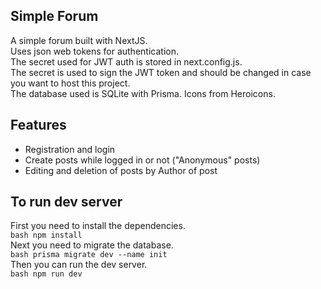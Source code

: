 ## Simple Forum
A simple forum built with NextJS. <br>
Uses json web tokens for authentication. <br>
The secret used for JWT auth is stored in next.config.js. <br>
The secret is used to sign the JWT token and should be changed in case you want to host this project. <br>
The database used is SQLite with Prisma.
Icons from Heroicons.

## Features

- Registration and login
- Create posts while logged in or not ("Anonymous" posts)
- Editing and deletion of posts by Author of post


## To run dev server

First you need to install the dependencies. <br>
    ```bash
    npm install
    ```<br>
Next you need to migrate the database.  <br>
    ```bash
    prisma migrate dev --name init
    ```<br>
Then you can run the dev server. <br>
    ```bash
    npm run dev
    ``` 

    

